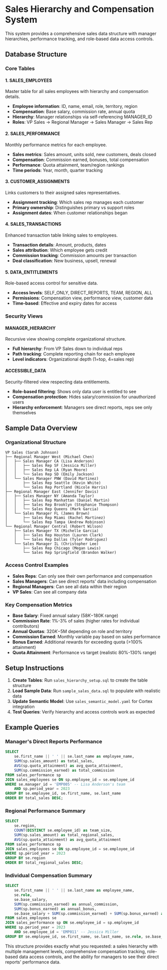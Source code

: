 # Sales Hierarchy and Compensation System

This system provides a comprehensive sales data structure with manager hierarchies, performance tracking, and role-based data access controls.

## Database Structure

### Core Tables

#### 1. SALES_EMPLOYEES
Master table for all sales employees with hierarchy and compensation details.
- **Employee information**: ID, name, email, role, territory, region
- **Compensation**: Base salary, commission rate, annual quota
- **Hierarchy**: Manager relationships via self-referencing MANAGER_ID
- **Roles**: VP Sales → Regional Manager → Sales Manager → Sales Rep

#### 2. SALES_PERFORMANCE  
Monthly performance metrics for each employee.
- **Sales metrics**: Sales amount, units sold, new customers, deals closed
- **Compensation**: Commission earned, bonuses, total compensation
- **Performance**: Quota attainment, team/region rankings
- **Time periods**: Year, month, quarter tracking

#### 3. CUSTOMER_ASSIGNMENTS
Links customers to their assigned sales representatives.
- **Assignment tracking**: Which sales rep manages each customer
- **Primary ownership**: Distinguishes primary vs support roles
- **Assignment dates**: When customer relationships began

#### 4. SALES_TRANSACTIONS
Enhanced transaction table linking sales to employees.
- **Transaction details**: Amount, products, dates
- **Sales attribution**: Which employee gets credit
- **Commission tracking**: Commission amounts per transaction
- **Deal classification**: New business, upsell, renewal

#### 5. DATA_ENTITLEMENTS
Role-based access control for sensitive data.
- **Access levels**: SELF_ONLY, DIRECT_REPORTS, TEAM, REGION, ALL
- **Permissions**: Compensation view, performance view, customer data
- **Time-based**: Effective and expiry dates for access

### Security Views

#### MANAGER_HIERARCHY
Recursive view showing complete organizational structure.
- **Full hierarchy**: From VP Sales down to individual reps
- **Path tracking**: Complete reporting chain for each employee
- **Level indicators**: Organizational depth (1=top, 4=sales rep)

#### ACCESSIBLE_DATA
Security-filtered view respecting data entitlements.
- **Role-based filtering**: Shows only data user is entitled to see
- **Compensation protection**: Hides salary/commission for unauthorized users
- **Hierarchy enforcement**: Managers see direct reports, reps see only themselves

## Sample Data Overview

### Organizational Structure
```
VP Sales (Sarah Johnson)
├── Regional Manager West (Michael Chen)
│   ├── Sales Manager CA (Lisa Anderson)
│   │   ├── Sales Rep SF (Jessica Miller)
│   │   ├── Sales Rep LA (Ryan Moore)  
│   │   └── Sales Rep SD (Emily Jackson)
│   └── Sales Manager PNW (David Martinez)
│       ├── Sales Rep Seattle (Kevin White)
│       └── Sales Rep Portland (Nicole Harris)
├── Regional Manager East (Jennifer Davis)
│   ├── Sales Manager NY (Amanda Taylor)
│   │   ├── Sales Rep Manhattan (Daniel Martin)
│   │   ├── Sales Rep Brooklyn (Stephanie Thompson)
│   │   └── Sales Rep Queens (Mark Garcia)
│   └── Sales Manager FL (James Brown)
│       ├── Sales Rep Miami (Rachel Martinez)
│       └── Sales Rep Tampa (Andrew Robinson)
└── Regional Manager Central (Robert Wilson)
    ├── Sales Manager TX (Michelle Garcia)
    │   ├── Sales Rep Houston (Lauren Clark)
    │   └── Sales Rep Dallas (Tyler Rodriguez)
    └── Sales Manager IL (Christopher Lee)
        ├── Sales Rep Chicago (Megan Lewis)
        └── Sales Rep Springfield (Brandon Walker)
```

### Access Control Examples
- **Sales Reps**: Can only see their own performance and compensation
- **Sales Managers**: Can see direct reports' data including compensation
- **Regional Managers**: Can see all data within their region
- **VP Sales**: Can see all company data

### Key Compensation Metrics
- **Base Salary**: Fixed annual salary ($58K-$180K range)
- **Commission Rate**: 1%-3% of sales (higher rates for individual contributors)
- **Annual Quotas**: $320K-$5M depending on role and territory
- **Commission Earned**: Monthly variable pay based on sales performance
- **Bonus Earned**: Additional rewards for exceeding quota (>100% attainment)
- **Quota Attainment**: Performance vs target (realistic 80%-130% range)

## Setup Instructions

1. **Create Tables**: Run `sales_hierarchy_setup.sql` to create the table structure
2. **Load Sample Data**: Run `sample_sales_data.sql` to populate with realistic data
3. **Update Semantic Model**: Use `sales_semantic_model.yaml` for Cortex integration
4. **Test Queries**: Verify hierarchy and access controls work as expected

## Example Queries

### Manager's Direct Reports Performance
```sql
SELECT 
    se.first_name || ' ' || se.last_name as employee_name,
    SUM(sp.sales_amount) as total_sales,
    AVG(sp.quota_attainment) as avg_quota_attainment,
    SUM(sp.commission_earned) as total_commission
FROM sales_performance sp
JOIN sales_employees se ON sp.employee_id = se.employee_id  
WHERE se.manager_id = 'EMP005' -- Lisa Anderson's team
    AND sp.period_year = 2023
GROUP BY se.employee_id, se.first_name, se.last_name
ORDER BY total_sales DESC;
```

### Regional Performance Summary
```sql
SELECT 
    se.region,
    COUNT(DISTINCT se.employee_id) as team_size,
    SUM(sp.sales_amount) as total_regional_sales,
    AVG(sp.quota_attainment) as avg_quota_attainment
FROM sales_performance sp
JOIN sales_employees se ON sp.employee_id = se.employee_id
WHERE sp.period_year = 2023
GROUP BY se.region
ORDER BY total_regional_sales DESC;
```

### Individual Compensation Summary
```sql
SELECT 
    se.first_name || ' ' || se.last_name as employee_name,
    se.role,
    se.base_salary,
    SUM(sp.commission_earned) as annual_commission,
    SUM(sp.bonus_earned) as annual_bonus,
    se.base_salary + SUM(sp.commission_earned) + SUM(sp.bonus_earned) as total_annual_comp
FROM sales_employees se
JOIN sales_performance sp ON se.employee_id = sp.employee_id
WHERE sp.period_year = 2023
    AND se.employee_id = 'EMP011' -- Jessica Miller
GROUP BY se.employee_id, se.first_name, se.last_name, se.role, se.base_salary;
```

This structure provides exactly what you requested: a sales hierarchy with multiple management levels, comprehensive compensation tracking, role-based data access controls, and the ability for managers to see their direct reports' performance data.